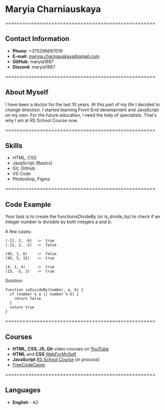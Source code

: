# Maryia Charniauskaya

====================================================

## Contact Information

* **Phone:** +375296687019
* **E-mail:** maryia.charniauskaya@gmail.com
* **GitHub:** maryia1987
* **Discord:** maryia1987

====================================================

## About Myself

 I have been a doctor for the last 10 years. At this part of my life I decided to change direction. I started learning Front-End development and JavaScript on my own. For the future education, I need the help of specialists. That's why I am at RS School Course now.

====================================================

## Skills

* HTML, CSS
* JavaScript (Basics)
* Git, GitHub
* VS Code
* Photoshop, Figma

====================================================

## Code Example
Your task is to create the functionisDivideBy (or is_divide_by) to check if an integer number is divisible by both integers a and b.

A few cases:
```
(-12, 2, -6)  ->  true
(-12, 2, -5)  ->  false

(45, 1, 6)    ->  false
(45, 5, 15)   ->  true

(4, 1, 4)     ->  true
(15, -5, 3)   ->  true
```
Solution:
```
function isDivideBy(number, a, b) {
  if (number % a || number % b) {
    return false
  }
  return true
}
```
====================================================

## Courses

* **HTML, CSS, JS, Git** video courses on [YouTube](https://www.youtube.com"#")
* **HTML** and **CSS** [WebForMySelf](https://webformyself.com/"#")
* **JavaScript** [RS School Course](https://github.com/rolling-scopes-school/tasks/tree/master/stage0/modules/git"#") (*in process*)
* [FreeCodeCamp](https://www.freecodecamp.org/"#")

====================================================

## Languages

* **English** - A2